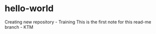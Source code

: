 # hello-world
Creating new repository - Training
This is the first note for this read-me branch - KTM 
